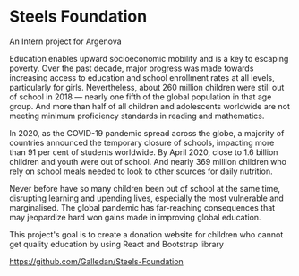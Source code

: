 # Steels Foundation

An Intern project for Argenova

Education enables upward socioeconomic mobility and is a key to escaping poverty. Over the past decade, major progress was made towards increasing access to education and school enrollment rates at all levels, particularly for girls. Nevertheless, about 260 million children were still out of school in 2018 — nearly one fifth of the global population in that age group. And more than half of all children and adolescents worldwide are not meeting minimum proficiency standards in reading and mathematics. 

In 2020, as the COVID-19 pandemic spread across the globe, a majority of countries announced the temporary closure of schools, impacting more than 91 per cent of students worldwide. By April 2020, close to 1.6 billion children and youth were out of school. And nearly 369 million children who rely on school meals needed to look to other sources for daily nutrition. 

Never before have so many children been out of school at the same time, disrupting learning and upending lives, especially the most vulnerable and marginalised. The global pandemic has far-reaching consequences that may jeopardize hard won gains made in improving global education.

This project's goal is to create a donation website for children who cannot get quality education by using React and Bootstrap library

https://github.com/Galledan/Steels-Foundation
